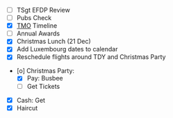 - [ ] TSgt EFDP Review
- [ ] Pubs Check
- [X] [TMO](../PCS/TMO) Timeline
- [ ] Annual Awards
- [X] Christmas Lunch (21 Dec)
- [X] Add Luxembourg dates to calendar
- [X] Reschedule flights around TDY and Christmas Party
- [o] Christmas Party:
  - [X] Pay: Busbee
  - [ ] Get Tickets
- [X] Cash: Get
- [X] Haircut
